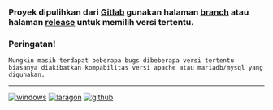 ### Proyek dipulihkan dari [Gitlab](https://gitlab.com/ryuffhant/candycbt.git) gunakan halaman [branch](https://github.com/ryuffhant/candycbt/branches) atau halaman [release](https://github.com/ryuffhant/candycbt/releases) untuk memilih versi tertentu.


### Peringatan!
```
Mungkin masih terdapat beberapa bugs dibeberapa versi tertentu
biasanya diakibatkan kompabilitas versi apache atau mariadb/mysql yang digunakan.
```

---
[![windows](https://img.shields.io/badge/Windows%2010%20for%20Workstation-blue?logo=windows)](https://www.microsoft.com/en-us/software-download/windows10) [![laragon](https://img.shields.io/badge/Powered-Laragon-blue?logo=webpack)](https://github.com/leokhoa/laragon/releases) [![github](https://img.shields.io/badge/Hosted-Github-gree?logo=github)](https://github.com)
